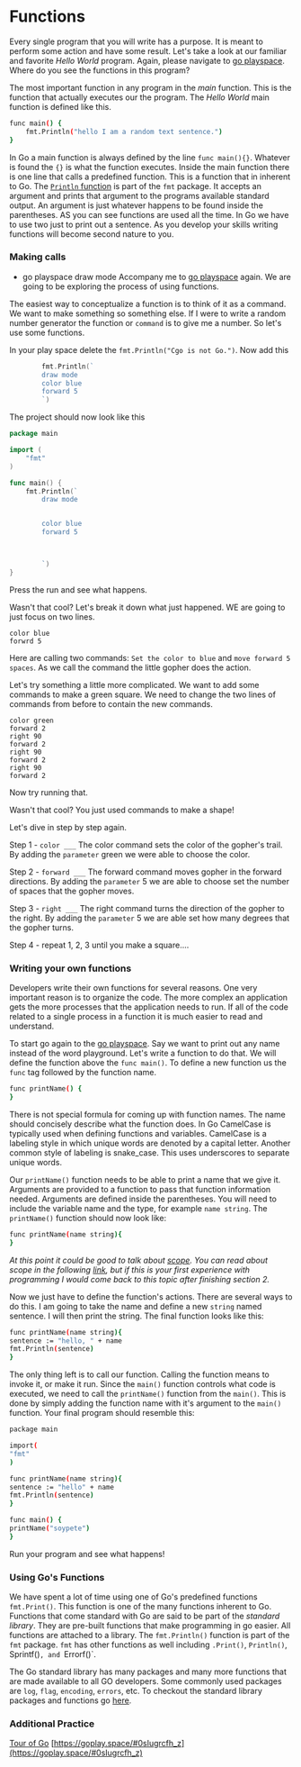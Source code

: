 # Functions 
Every single program that you will write has a purpose. It is meant to perform some action and have some result. Let's take a look at our familiar and favorite _Hello World_ program. Again, please navigate to [go playspace](https://goplay.space/). Where do you see the functions in this program? 

The most important function in any program in the *main* function. This is the function that actually executes our the program. The _Hello World_ main function is defined like this. 
```bash 
func main() {
	fmt.Println("hello I am a random text sentence.")
}
``` 
In Go a main function is always defined by the line `func main(){}`. Whatever is found the `{}` is what the function executes. Inside the main function there is one line that calls a predefined function. This is a function that in inherent to Go. The [`Println` function](https://godoc.org/fmt#Println) is part of the `fmt` package. It accepts an argument and prints that argument to the programs available standard output. An argument is just whatever happens to be found inside the parentheses. AS you can see functions are used all the time. In Go we have to use two just to print out a sentence. As you develop your skills writing functions will become second nature to you. 

### Making calls
- go playspace draw mode
Accompany me to [go playspace](https://goplay.space/) again. We are going to be exploring the process of using functions. 

The easiest way to conceptualize a function is to think of it as a command. We want to make something so something else. If I were to write a random number generator the function or `command` is to give me a number. So let's use some functions. 

In your play space delete the `fmt.Println("Cgo is not Go.")`. Now add this 
```go
		fmt.Println(`
		draw mode
		color blue
		forward 5
		`)
```

The project should now look like this
```go
package main

import (
	"fmt"
)

func main() {
	fmt.Println(`
		draw mode


		color blue
		forward 5



		`)
}
``` 
Press the run and see what happens. 

Wasn't that cool? Let's break it down what just happened. WE are going to just focus on two lines. 

``` 
color blue
forwrd 5
```

Here are calling two commands: `Set the color to blue` and `move forward 5 spaces`. As we call the command the little gopher does the action. 

Let's try something a little more complicated. We want to add some commands to make a green square. We need to change the two lines of commands from before to contain the new commands.
```
color green
forward 2
right 90
forward 2
right 90
forward 2
right 90
forward 2

```

Now try running that. 

Wasn't that cool? You just used commands to make a shape!

Let's dive in step by step again. 

Step 1 - `color ___` The color command sets the color of the gopher's trail. By adding the `parameter` green we were able to choose the color. 

Step 2 - `forward ___` The forward command moves gopher in the forward directions. By adding the `parameter` 5 we are able to choose set the number of spaces that the gopher moves. 

Step 3 - `right ___` The right command turns the direction of the gopher to the right. By adding the `parameter` 5 we are able set how many degrees that the gopher turns. 

Step 4 - repeat  1, 2, 3 until you make a square....




### Writing your own functions 
Developers write their own functions for several reasons. One very important reason is to organize the code. The more complex an application gets the more processes that the application needs to run. If all of the code related to a single process in a function it is much easier to read and understand. 

To start go again to the [go playspace](https://goplay.space/). Say we want to print out any name instead of the word playground. Let's write a function to do that. We will define the function above the `func main()`. To define a new function us the `func` tag followed by the function name. 
```bash
func printName() {
}
```
There is not special formula for coming up with function names. The name should concisely describe what the function does. In Go CamelCase is typically used when defining functions and variables. CamelCase is a labeling style in which unique words are denoted by a capital letter. Another common style of labeling is snake_case. This uses underscores to separate unique words. 

Our `printName()` function needs to be able to print a name that we give it. Arguments are provided to a function to pass that function information needed. Arguments are defined inside the parentheses. You will need to include the variable name and the type, for example `name string`. The `printName()` function should now look like: 
```bash
func printName(name string){
}
```
_At this point it could be good to talk about [scope](https://www.golang-book.com/books/intro/4). You can read about scope in the following [link](https://dave.cheney.net/2016/12/15/declaration-scopes-in-go), but if this is your first experience with programming I would come back to this topic after finishing section 2._

Now we just have to define the function's actions. There are several ways to do this. I am going to take the name and define a new `string` named sentence. I will then print the string. The final function looks like this:
```bash
func printName(name string){
sentence := "hello, " + name
fmt.Println(sentence)
}
```

The only thing left is to call our function. Calling the function means to invoke it, or make it run. Since the `main()` function controls what code is executed, we need to call the `printName()` function from the `main()`. This is done by simply adding the function name with it's argument to the `main()` function. Your final program should resemble this:
```bash 
package main

import(
"fmt"
)

func printName(name string){
sentence := "hello" + name
fmt.Println(sentence)
}

func main() {
printName("soypete")
}
```

Run your program and see what happens!

### Using Go's Functions

We have spent a lot of time using one of Go's predefined functions `fmt.Print()`. This function is one of the many functions inherent to Go. Functions that come standard with Go are said to be part of the _standard library_. They are pre-built functions that make programming in go easier. All functions are attached to a library. The `fmt.Println()` function is part of the `fmt` package. `fmt` has other functions as well including `.Print()`, `Println()`, Sprintf()`, and `Errorf()`. 

The Go standard library has many packages and many more functions that are made available to all GO developers. Some commonly used packages are `log`, `flag`, `encoding`, `errors`, etc. To checkout the standard library packages and functions go [here](https://godoc.org/-/go).

### Additional Practice

[Tour of Go](https://tour.golang.org/basics/1)
[https://goplay.space/#0sIugrcfh_z](https://goplay.space/#0sIugrcfh_z)
